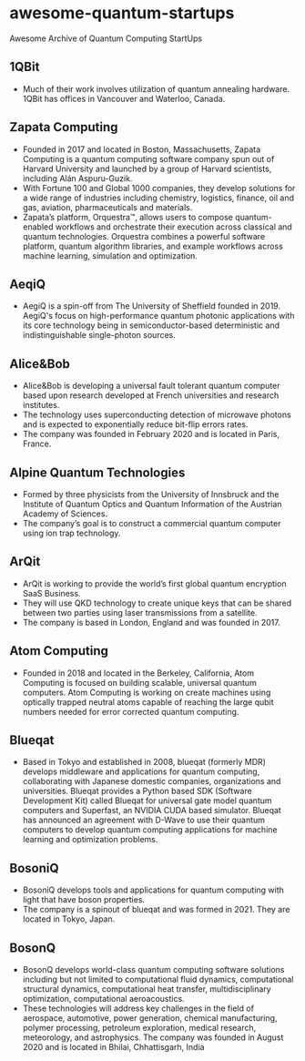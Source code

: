 # awesome-quantum-startups
Awesome Archive of Quantum Computing StartUps

## 1QBit
- Much of their work involves utilization of quantum annealing hardware. 1QBit has offices in Vancouver and Waterloo, Canada.

## Zapata Computing
- Founded in 2017 and located in Boston, Massachusetts, Zapata Computing is a quantum computing software company spun out of Harvard University and launched by a group of Harvard scientists, including Alán Aspuru-Guzik. 
- With Fortune 100 and Global 1000 companies, they develop solutions for a wide range of industries including chemistry, logistics, finance, oil and gas, aviation, pharmaceuticals and materials. 
- Zapata’s platform, Orquestra™, allows users to compose quantum-enabled workflows and orchestrate their execution across classical and quantum technologies. Orquestra combines a powerful software platform, quantum algorithm libraries, and example workflows across machine learning, simulation and optimization.

## AeqiQ
- 	AegiQ is a spin-off from The University of Sheffield founded in 2019. AegiQ's focus on high-performance quantum photonic applications with its core technology being in semiconductor-based deterministic and indistinguishable single-photon sources.

## Alice&Bob
- Alice&Bob is developing a universal fault tolerant quantum computer based upon research developed at French universities and research institutes. 
- The technology uses superconducting detection of microwave photons and is expected to exponentially reduce bit-flip errors rates. 
- The company was founded in February 2020 and is located in Paris, France.

## Alpine Quantum Technologies
- Formed by three physicists from the University of Innsbruck and the Institute of Quantum Optics and Quantum Information of the Austrian Academy of Sciences. 
- The company’s goal is to construct a commercial quantum computer using ion trap technology.

## ArQit
- ArQit is working to provide the world’s first global quantum encryption SaaS Business. 
- They will use QKD technology to create unique keys that can be shared between two parties using laser transmissions from a satellite. 
- The company is based in London, England and was founded in 2017.

## Atom Computing
- Founded in 2018 and located in the Berkeley, California, Atom Computing is focused on building scalable, universal quantum computers. Atom Computing is working on create machines using optically trapped neutral atoms capable of reaching the large qubit numbers needed for error corrected quantum computing.

## Blueqat
- Based in Tokyo and established in 2008, blueqat (formerly MDR) develops middleware and applications for quantum computing, collaborating with Japanese domestic companies, organizations and universities. Blueqat provides a Python based SDK (Software Development Kit) called Blueqat for universal gate model quantum computers and Superfast, an NVIDIA CUDA based simulator. Blueqat has announced an agreement with D-Wave to use their quantum computers to develop quantum computing applications for machine learning and optimization problems.

## BosoniQ
- BosoniQ develops tools and applications for quantum computing with light that have boson properties. 
- The company is a spinout of blueqat and was formed in 2021. They are located in Tokyo, Japan.

## BosonQ 
- BosonQ develops world-class quantum computing software solutions including but not limited to computational fluid dynamics, computational structural dynamics, computational heat transfer, multidisciplinary optimization, computational aeroacoustics. 
- These technologies will address key challenges in the field of aerospace, automotive, power generation, chemical manufacturing, polymer processing, petroleum exploration, medical research, meteorology, and astrophysics. The company was founded in August 2020 and is located in Bhilai, Chhattisgarh, India
